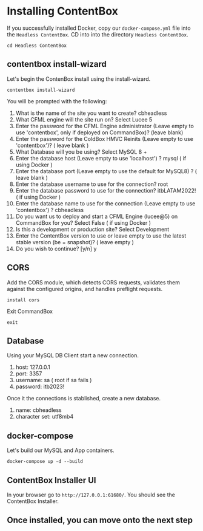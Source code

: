 # Installing ContentBox

If you successfully installed Docker, copy our `docker-compose.yml` file into the `Headless ContentBox`.  CD into into the directory `Headless ContentBox`.

```
cd Headless ContentBox
```
## contentbox install-wizard
Let's begin the ContenBox install using the install-wizard.

```
contentbox install-wizard
```
You will be prompted with the following:

1. What is the name of the site you want to create?  cbheadless
2. What CFML engine will the site run on? Select Lucee 5
3. Enter the password for the CFML Engine administrator (Leave empty to use 'contentbox', only if deployed on CommandBox)? (leave blank)
4. Enter the password for the ColdBox HMVC Reinits (Leave empty to use 'contentbox')? ( leave blank )
5. What Database will you be using? Select MySQL 8 +
6. Enter the database host (Leave empty to use 'localhost') ? mysql ( if using Docker )
7. Enter the database port (Leave empty to use the default for MySQL8) ? ( leave blank )
8. Enter the database username to use for the connection? root
9. Enter the database password to use for the connection? itbLATAM2022! ( if using Docker )
10. Enter the database name to use for the connection (Leave empty to use 'contentbox') ? cbheadless
11. Do you want us to deploy and start a CFML Engine (lucee@5) on CommandBox for you? Select False ( if using Docker )
12. Is this a development or production site? Select Development
13. Enter the ContentBox version to use or leave empty to use the latest stable version (be = snapshot)? ( leave empty )
14. Do you wish to continue? [y/n] y

## CORS
Add the CORS module, which detects CORS requests, validates them against the configured origins, and handles preflight requests.

```
install cors
```
Exit CommandBox

```
exit
```
## Database 
Using your MySQL DB Client start a new connection.

1. host: 127.0.0.1
2. port: 3357
3. username: sa ( root if sa fails )
4. password: itb2023!

Once it the connections is stablished, create a new database.
1. name: cbheadless
2. character set: utf8mb4
## docker-compose
Let's build our MySQL and App containers.

```
docker-compose up -d --build
```
## ContentBox Installer UI
In your browser go to `http://127.0.0.1:61680/`.  You should see the ContentBox Installer.

## Once installed, you can move onto the next step